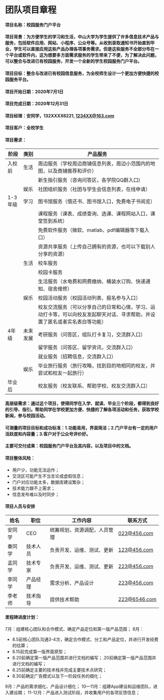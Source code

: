# 团队项目章程

#### 项目名称：校园服务门户平台
#### 项目背景：为方便学生的学习和生活，中山大学为学生提供了许多信息技术产品与服务，包括软件应用、网站、小程序、公众号等。从收到录取通知书开始直到毕业，学生可以直接应用这些产品办理各项事务需求。但是这些服务不全部分布在一个平台或软件内，这为想要多方面需求服务的学生带来了不便，为了解决此问题，可以整合与改进已有校园服务，开发一个全新的学生校园服务门户平台。
#### 项目目标：整合与改进已有校园信息服务，为全校师生设计一个更加方便快捷的校园服务平台。
#### 项目开始日期：2020年7月1日
#### 项目完成日期：2020年12月31日
#### 项目经理：安同学，132XXXX6221, 1234XX@163.com
#### 项目客户：全校学生
#### 项目需求：
| **阶段** | **类别** | **产品服务** |
| --- | --- | --- |
| 入校前 | 生活 | 周边服务（学校周边商铺信息列表，周边小范围内的地图，以及商铺推荐和评价） |
|  |  | 新生指引服务（咨询问答区，各学院QQ群入口) |
|  | 娱乐 | 社团组织服务（社团与学生会信息列表，在线申请） |
| 1-3年级 | 学习 | 图书馆服务（借还书、图书馆入口，免费电子书阅览） |
|  |  | 课程服务（课表、成绩查询、选课、课程网站入口，课堂签到系统） |
|  |  | 免费软件服务（微软、matlab、pdf编辑器等下载入口） |
|  |  | 资源共享服务（上传自己拥有的资源，也可以下载别人分享的资源） |
|  | 生活 | 校车服务 |
|  |  | 校园卡服务 |
|  |  | 生活服务（水电费和网费缴纳、桶装水订购、快递通知、宿舍维修） |
|  | 娱乐 | 校园活动服务（校园活动列表、报名参与入口） |
|  |  | 校友交流服务（可以分享自己的日常和心情，学习、运动打卡等，可以向校友发起聊天对话、寻求帮助，并设置了匿名或者实名表白等功能） |
| 4年级 | 未来发展 | 考研服务（问答区，组队打卡复习，交流群入口） |
|  |  | 留学服务（问答区、留学资讯，交流群入口） |
|  |  | 就业服务（招聘信息，交流群入口） |
|  | 娱乐 | 毕业旅行服务（旅行攻略，找到目的地相同的校友，并尝试和校友一起旅行） |
| 毕业后 |  | 校友服务（校友联系、帮助学校、校友交流群入口） |



#### 高层级需求：通过这个项目，使得同学在入学、就读、毕业三个阶段，都得到良好的引导、指引。帮助同学在学校更加方便、快捷的了解各项活动和任务，获取学校新闻，参与校园活动。
#### 可测量的项目目标和成功标准：1.功能易用，界面简洁；2.门户平台有一定的用户活跃度和内容量；3.客户对于公众号评价好。
#### 主要可交付成果：校园服务门户平台及其内容，以及项目中的文档。
#### 项目整体风险：

- 用户少，功能无法运作；
- 交流区可能产生不当言论或虚假信息；
- 门户对应功能太多，数据库建设繁杂；
- 技术能力跟不上需求；
- 信息发布难以及时同步；
#### 项目人员与安排
| 姓名 | 职位 | 工作内容 | 联系方式 |
| --- | --- | --- | --- |
| 安同学 | CEO | 统筹规划，资源调配，人员管理 | 023@456.com |
| 秦同学 | 技术人员 | 负责开发、运维、测试、更新 | 123@456.com |
| 孟同学 | 技术专家 | 负责开发、运维、测试、更新 | 223@456.com |
| 李同学 | 产品经理 | 需求分析、产品设计 | 223@456.com |
| 李老师 | 技术指导 | 提供技术帮助 | 223@6546.com |

#### 里程碑进度计划：
7月：组建核心团队和合作模式、确定产品定位和第一版产品范围；
8月：

- 8.5前核心团队沟通3-4次，确定合作模式、分工和产品定位，并进行开发经费的估算；
- 8.15前完成第一版界面原型；
- 8.20前确定第一版产品范围并进行文档的编写；.20前确定第一版产品范围并进行文档的编写；
- 8.25前确定主要的技术栈并完成主要技术点研究；
- 8.30前确定广告模式以及下一阶段任务的细化；

9月：产品的需求细化、产品设计细化；
10—11月：组建App建设和运维团队，进入建设期；
11-12月：产品进入测试阶段，并收集用户的各项反馈信息；


